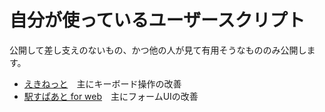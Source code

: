 # 自分が使っているユーザースクリプト

公開して差し支えのないもの、かつ他の人が見て有用そうなもののみ公開します。

- [えきねっと](eki-net.com.user.js)　主にキーボード操作の改善
- [駅すぱあと for web](roote.ekispert.net.user.js)　主にフォームUIの改善
